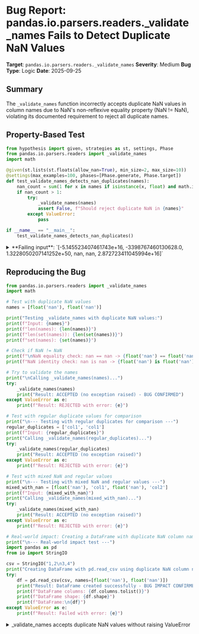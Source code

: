 # Bug Report: pandas.io.parsers.readers._validate_names Fails to Detect Duplicate NaN Values

**Target**: `pandas.io.parsers.readers._validate_names`
**Severity**: Medium
**Bug Type**: Logic
**Date**: 2025-09-25

## Summary

The `_validate_names` function incorrectly accepts duplicate NaN values in column names due to NaN's non-reflexive equality property (NaN != NaN), violating its documented requirement to reject all duplicate names.

## Property-Based Test

```python
from hypothesis import given, strategies as st, settings, Phase
from pandas.io.parsers.readers import _validate_names
import math

@given(st.lists(st.floats(allow_nan=True), min_size=2, max_size=10))
@settings(max_examples=100, phases=[Phase.generate, Phase.target])
def test_validate_names_detects_nan_duplicates(names):
    nan_count = sum(1 for x in names if isinstance(x, float) and math.isnan(x))
    if nan_count > 1:
        try:
            _validate_names(names)
            assert False, f"Should reject duplicate NaN in {names}"
        except ValueError:
            pass

if __name__ == "__main__":
    test_validate_names_detects_nan_duplicates()
```

<details>

<summary>
**Failing input**: `[-5.145523407461743e+16, -3398767460130628.0, 1.3228050207141252e+50, nan, nan, 2.872723411045994e+16]`
</summary>
```
Traceback (most recent call last):
  File "/home/npc/pbt/agentic-pbt/worker_/31/hypo.py", line 17, in <module>
    test_validate_names_detects_nan_duplicates()
    ~~~~~~~~~~~~~~~~~~~~~~~~~~~~~~~~~~~~~~~~~~^^
  File "/home/npc/pbt/agentic-pbt/worker_/31/hypo.py", line 6, in test_validate_names_detects_nan_duplicates
    @settings(max_examples=100, phases=[Phase.generate, Phase.target])
                   ^^^
  File "/home/npc/miniconda/lib/python3.13/site-packages/hypothesis/core.py", line 2124, in wrapped_test
    raise the_error_hypothesis_found
  File "/home/npc/pbt/agentic-pbt/worker_/31/hypo.py", line 12, in test_validate_names_detects_nan_duplicates
    assert False, f"Should reject duplicate NaN in {names}"
           ^^^^^
AssertionError: Should reject duplicate NaN in [-5.145523407461743e+16, -3398767460130628.0, 1.3228050207141252e+50, nan, nan, 2.872723411045994e+16]
Falsifying example: test_validate_names_detects_nan_duplicates(
    names=[-5.145523407461743e+16,
     -3398767460130628.0,
     1.3228050207141252e+50,
     -nan,
     -nan,
     2.872723411045994e+16],
)
```
</details>

## Reproducing the Bug

```python
from pandas.io.parsers.readers import _validate_names
import math

# Test with duplicate NaN values
names = [float('nan'), float('nan')]

print("Testing _validate_names with duplicate NaN values:")
print(f"Input: {names}")
print(f"len(names): {len(names)}")
print(f"len(set(names)): {len(set(names))}")
print(f"set(names): {set(names)}")

# Check if NaN != NaN
print(f"\nNaN equality check: nan == nan -> {float('nan') == float('nan')}")
print(f"NaN identity check: nan is nan -> {float('nan') is float('nan')}")

# Try to validate the names
print("\nCalling _validate_names(names)...")
try:
    _validate_names(names)
    print("Result: ACCEPTED (no exception raised) - BUG CONFIRMED")
except ValueError as e:
    print(f"Result: REJECTED with error: {e}")

# Test with regular duplicate values for comparison
print("\n--- Testing with regular duplicates for comparison ---")
regular_duplicates = ['col1', 'col1']
print(f"Input: {regular_duplicates}")
print("Calling _validate_names(regular_duplicates)...")
try:
    _validate_names(regular_duplicates)
    print("Result: ACCEPTED (no exception raised)")
except ValueError as e:
    print(f"Result: REJECTED with error: {e}")

# Test with mixed NaN and regular values
print("\n--- Testing with mixed NaN and regular values ---")
mixed_with_nan = [float('nan'), 'col1', float('nan'), 'col2']
print(f"Input: {mixed_with_nan}")
print("Calling _validate_names(mixed_with_nan)...")
try:
    _validate_names(mixed_with_nan)
    print("Result: ACCEPTED (no exception raised)")
except ValueError as e:
    print(f"Result: REJECTED with error: {e}")

# Real-world impact: Creating a DataFrame with duplicate NaN column names
print("\n--- Real-world impact test ---")
import pandas as pd
from io import StringIO

csv = StringIO("1,2\n3,4")
print("Creating DataFrame with pd.read_csv using duplicate NaN column names...")
try:
    df = pd.read_csv(csv, names=[float('nan'), float('nan')])
    print("Result: DataFrame created successfully - BUG IMPACT CONFIRMED")
    print(f"DataFrame columns: {df.columns.tolist()}")
    print(f"DataFrame shape: {df.shape}")
    print(f"DataFrame:\n{df}")
except ValueError as e:
    print(f"Result: Failed with error: {e}")
```

<details>

<summary>
_validate_names accepts duplicate NaN values without raising ValueError
</summary>
```
Testing _validate_names with duplicate NaN values:
Input: [nan, nan]
len(names): 2
len(set(names)): 2
set(names): {nan, nan}

NaN equality check: nan == nan -> False
NaN identity check: nan is nan -> False

Calling _validate_names(names)...
Result: ACCEPTED (no exception raised) - BUG CONFIRMED

--- Testing with regular duplicates for comparison ---
Input: ['col1', 'col1']
Calling _validate_names(regular_duplicates)...
Result: REJECTED with error: Duplicate names are not allowed.

--- Testing with mixed NaN and regular values ---
Input: [nan, 'col1', nan, 'col2']
Calling _validate_names(mixed_with_nan)...
Result: ACCEPTED (no exception raised)

--- Real-world impact test ---
Creating DataFrame with pd.read_csv using duplicate NaN column names...
Result: DataFrame created successfully - BUG IMPACT CONFIRMED
DataFrame columns: [nan, nan]
DataFrame shape: (2, 2)
DataFrame:
   NaN  NaN
0    1    2
1    3    4
```
</details>

## Why This Is A Bug

This violates the function's documented contract that "Duplicate names are not allowed" (docstring line 561 and error message line 576 in `/home/npc/pbt/agentic-pbt/envs/pandas_env/lib/python3.13/site-packages/pandas/io/parsers/readers.py`). The bug occurs because:

1. **Mathematical quirk breaks duplicate detection**: The function uses `len(names) != len(set(names))` to detect duplicates, but due to IEEE 754 floating-point standard, `NaN != NaN` evaluates to `False`. This causes `set([nan, nan])` to contain 2 elements instead of 1, making the duplicate check fail.

2. **Inconsistent behavior**: The function correctly rejects `['col1', 'col1']` but accepts `[nan, nan]`, creating an inconsistency based solely on the value type. From a user's perspective, both are duplicate values that should be rejected.

3. **Real-world impact**: This allows creation of DataFrames with duplicate NaN column names, which violates pandas' fundamental design principle of unique column identifiers. When accessing such columns with `df[float('nan')]`, pandas returns all columns with NaN names, potentially causing unexpected behavior in downstream code.

4. **Documentation contradiction**: The docstring explicitly states "Raise ValueError if the `names` parameter contains duplicates" without any exception for NaN values. The pandas.read_csv documentation similarly states "Duplicates in this list are not allowed" as an absolute requirement.

## Relevant Context

- The bug is located at line 575 in `/home/npc/pbt/agentic-pbt/envs/pandas_env/lib/python3.13/site-packages/pandas/io/parsers/readers.py`
- The issue stems from Python's standard set behavior with NaN values, where each NaN is considered unique
- While using NaN as column names is uncommon, it can occur when column names are programmatically generated or when dealing with missing metadata
- The bug has likely existed since the function was written, as it relies on standard Python set behavior
- Documentation: [pandas.read_csv](https://pandas.pydata.org/pandas-docs/stable/reference/api/pandas.read_csv.html) - see the `names` parameter

## Proposed Fix

```diff
--- a/pandas/io/parsers/readers.py
+++ b/pandas/io/parsers/readers.py
@@ -1,5 +1,6 @@
 from __future__ import annotations

+import math
 from collections import (
     abc,
     defaultdict,
@@ -572,7 +573,18 @@ def _validate_names(names: Sequence[Hashable] | None) -> None:
         If names are not unique or are not ordered (e.g. set).
     """
     if names is not None:
-        if len(names) != len(set(names)):
+        # Check for NaN duplicates separately since NaN != NaN
+        nan_count = 0
+        for name in names:
+            if isinstance(name, float) and math.isnan(name):
+                nan_count += 1
+                if nan_count > 1:
+                    raise ValueError("Duplicate names are not allowed.")
+
+        # Check for other duplicates using set
+        non_nan_names = [n for n in names if not (isinstance(n, float) and math.isnan(n))]
+        if len(non_nan_names) != len(set(non_nan_names)):
             raise ValueError("Duplicate names are not allowed.")
+
         if not (
             is_list_like(names, allow_sets=False) or isinstance(names, abc.KeysView)
         ):
```